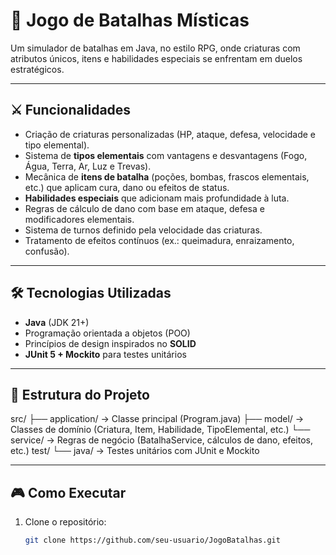 # 🐉 Jogo de Batalhas Místicas  

Um simulador de batalhas em Java, no estilo RPG, onde criaturas com atributos únicos, itens e habilidades especiais se enfrentam em duelos estratégicos.  

---

## ⚔️ Funcionalidades
- Criação de criaturas personalizadas (HP, ataque, defesa, velocidade e tipo elemental).  
- Sistema de **tipos elementais** com vantagens e desvantagens (Fogo, Água, Terra, Ar, Luz e Trevas).  
- Mecânica de **itens de batalha** (poções, bombas, frascos elementais, etc.) que aplicam cura, dano ou efeitos de status.  
- **Habilidades especiais** que adicionam mais profundidade à luta.  
- Regras de cálculo de dano com base em ataque, defesa e modificadores elementais.  
- Sistema de turnos definido pela velocidade das criaturas.  
- Tratamento de efeitos contínuos (ex.: queimadura, enraizamento, confusão).  

---

## 🛠️ Tecnologias Utilizadas
- **Java** (JDK 21+)  
- Programação orientada a objetos (POO)  
- Princípios de design inspirados no **SOLID**  
- **JUnit 5 + Mockito** para testes unitários  

---

## 📂 Estrutura do Projeto
src/
├── application/ -> Classe principal (Program.java)
├── model/ -> Classes de domínio (Criatura, Item, Habilidade, TipoElemental, etc.)
└── service/ -> Regras de negócio (BatalhaService, cálculos de dano, efeitos, etc.)
test/
└── java/ -> Testes unitários com JUnit e Mockito

---

## 🎮 Como Executar
1. Clone o repositório:
   ```bash
   git clone https://github.com/seu-usuario/JogoBatalhas.git
